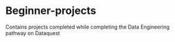 # Beginner-projects
Contains projects completed while completing the Data Engineering pathway on Dataquest
